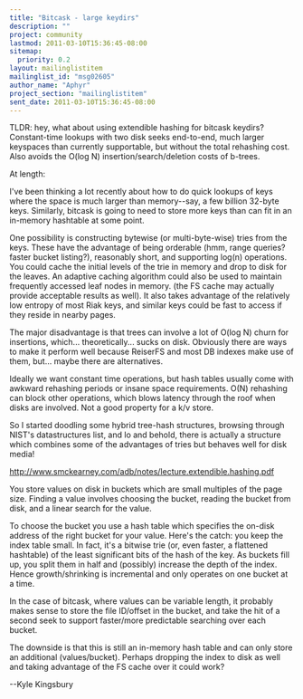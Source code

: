 ```yaml
---
title: "Bitcask - large keydirs"
description: ""
project: community
lastmod: 2011-03-10T15:36:45-08:00
sitemap:
  priority: 0.2
layout: mailinglistitem
mailinglist_id: "msg02605"
author_name: "Aphyr"
project_section: "mailinglistitem"
sent_date: 2011-03-10T15:36:45-08:00
---
```



TLDR: hey, what about using extendible hashing for bitcask keydirs? 
Constant-time lookups with two disk seeks end-to-end, much larger 
keyspaces than currently supportable, but without the total rehashing 
cost. Also avoids the O(log N) insertion/search/deletion costs of b-trees.


At length:

I've been thinking a lot recently about how to do quick lookups of keys 
where the space is much larger than memory--say, a few billion 32-byte 
keys. Similarly, bitcask is going to need to store more keys than can 
fit in an in-memory hashtable at some point.


One possibility is constructing bytewise (or multi-byte-wise) tries from 
the keys. These have the advantage of being orderable (hmm, range 
queries? faster bucket listing?), reasonably short, and supporting 
log(n) operations. You could cache the initial levels of the trie in 
memory and drop to disk for the leaves. An adaptive caching algorithm 
could also be used to maintain frequently accessed leaf nodes in memory. 
(the FS cache may actually provide acceptable results as well). It also 
takes advantage of the relatively low entropy of most Riak keys, and 
similar keys could be fast to access if they reside in nearby pages.


The major disadvantage is that trees can involve a lot of O(log N) churn 
for insertions, which... theoretically... sucks on disk. Obviously there 
are ways to make it perform well because ReiserFS and most DB indexes 
make use of them, but... maybe there are alternatives.


Ideally we want constant time operations, but hash tables usually come 
with awkward rehashing periods or insane space requirements. O(N) 
rehashing can block other operations, which blows latency through the 
roof when disks are involved. Not a good property for a k/v store.


So I started doodling some hybrid tree-hash structures, browsing through 
NIST's datastructures list, and lo and behold, there is actually a 
structure which combines some of the advantages of tries but behaves 
well for disk media!


http://www.smckearney.com/adb/notes/lecture.extendible.hashing.pdf

You store values on disk in buckets which are small multiples of the 
page size. Finding a value involves choosing the bucket, reading the 
bucket from disk, and a linear search for the value.


To choose the bucket you use a hash table which specifies the on-disk 
address of the right bucket for your value. Here's the catch: you keep 
the index table small. In fact, it's a bitwise trie (or, even faster, a 
flattened hashtable) of the least significant bits of the hash of the 
key. As buckets fill up, you split them in half and (possibly) increase 
the depth of the index. Hence growth/shrinking is incremental and only 
operates on one bucket at a time.


In the case of bitcask, where values can be variable length, it probably 
makes sense to store the file ID/offset in the bucket, and take the hit 
of a second seek to support faster/more predictable searching over each 
bucket.


The downside is that this is still an in-memory hash table and can only 
store an additional (values/bucket). Perhaps dropping the index to disk 
as well and taking advantage of the FS cache over it could work?


--Kyle Kingsbury

